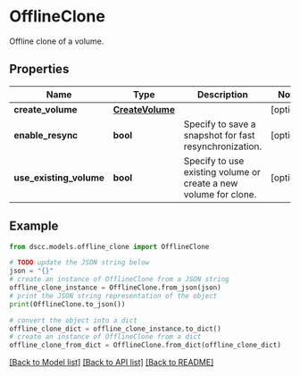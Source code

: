 # OfflineClone

Offline clone of a volume.

## Properties

Name | Type | Description | Notes
------------ | ------------- | ------------- | -------------
**create_volume** | [**CreateVolume**](CreateVolume.md) |  | [optional] 
**enable_resync** | **bool** | Specify to save a snapshot for fast resynchronization. | [optional] 
**use_existing_volume** | **bool** | Specify to use existing volume or create a new volume for clone. | [optional] 

## Example

```python
from dscc.models.offline_clone import OfflineClone

# TODO update the JSON string below
json = "{}"
# create an instance of OfflineClone from a JSON string
offline_clone_instance = OfflineClone.from_json(json)
# print the JSON string representation of the object
print(OfflineClone.to_json())

# convert the object into a dict
offline_clone_dict = offline_clone_instance.to_dict()
# create an instance of OfflineClone from a dict
offline_clone_from_dict = OfflineClone.from_dict(offline_clone_dict)
```
[[Back to Model list]](../README.md#documentation-for-models) [[Back to API list]](../README.md#documentation-for-api-endpoints) [[Back to README]](../README.md)



